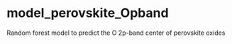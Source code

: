 # model_perovskite_Opband
 Random forest model to predict the O 2p-band center of perovskite oxides
